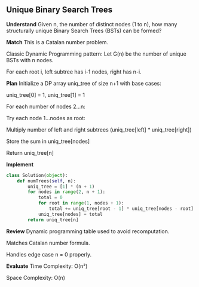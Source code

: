 ## Unique Binary Search Trees
**Understand**
Given n, the number of distinct nodes (1 to n), how many structurally unique Binary Search Trees (BSTs) can be formed?

**Match**
This is a Catalan number problem.

Classic Dynamic Programming pattern:
Let G(n) be the number of unique BSTs with n nodes.

For each root i, left subtree has i-1 nodes, right has n-i.

**Plan**
Initialize a DP array uniq_tree of size n+1 with base cases:

uniq_tree[0] = 1, uniq_tree[1] = 1

For each number of nodes 2...n:

Try each node 1...nodes as root:

Multiply number of left and right subtrees (uniq_tree[left] * uniq_tree[right])

Store the sum in uniq_tree[nodes]

Return uniq_tree[n]

**Implement**
```python
class Solution(object):
    def numTrees(self, n):
        uniq_tree = [1] * (n + 1)
        for nodes in range(2, n + 1):
            total = 0
            for root in range(1, nodes + 1):
                total += uniq_tree[root - 1] * uniq_tree[nodes - root]
            uniq_tree[nodes] = total
        return uniq_tree[n]
```

**Review**
Dynamic programming table used to avoid recomputation.

Matches Catalan number formula.

Handles edge case n = 0 properly.

**Evaluate**
Time Complexity: O(n²)

Space Complexity: O(n)